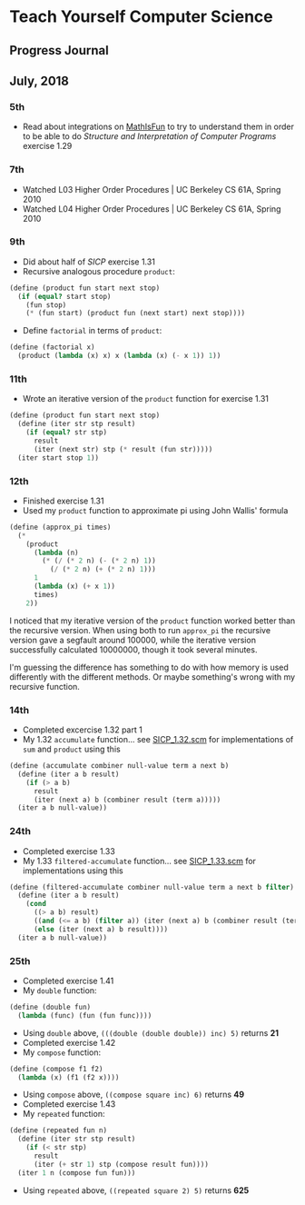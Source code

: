 # Teach Yourself Computer Science
## Progress Journal

## July, 2018

### 5th
- Read about integrations on [MathIsFun](https://www.mathsisfun.com/calculus/integration-definite.html) to try to understand them in order to be able to do _Structure and Interpretation of Computer Programs_ exercise 1.29

### 7th
- Watched L03 Higher Order Procedures | UC Berkeley CS 61A, Spring 2010
- Watched L04 Higher Order Procedures | UC Berkeley CS 61A, Spring 2010

### 9th
- Did about half of _SICP_ exercise 1.31
- Recursive analogous procedure `product`:
```scheme
(define (product fun start next stop)
  (if (equal? start stop)
    (fun stop)
    (* (fun start) (product fun (next start) next stop))))
```
- Define `factorial` in terms of `product`:
```scheme
(define (factorial x)
  (product (lambda (x) x) x (lambda (x) (- x 1)) 1))
```

### 11th
- Wrote an iterative version of the `product` function for exercise 1.31
```scheme
(define (product fun start next stop)
  (define (iter str stp result)
    (if (equal? str stp)
      result
      (iter (next str) stp (* result (fun str)))))
  (iter start stop 1))
```

### 12th
- Finished exercise 1.31
- Used my `product` function to approximate pi using John Wallis' formula
```scheme
(define (approx_pi times)
  (*
    (product
      (lambda (n)
        (* (/ (* 2 n) (- (* 2 n) 1))
          (/ (* 2 n) (+ (* 2 n) 1)))
      1
      (lambda (x) (+ x 1))
      times)
    2))
```
I noticed that my iterative version of the `product` function worked better than the recursive version. When using both to run `approx_pi` the recursive version gave a segfault around 100000, while the iterative version successfully calculated 10000000, though it took several minutes.

I'm guessing the difference has something to do with how memory is used differently with the different methods. Or maybe something's wrong with my recursive function.

### 14th
- Completed excercise 1.32 part 1
- My 1.32 `accumulate` function... see [SICP_1.32.scm](https://github.com/flintsteel7/TMCS/tree/master/Exercises/SICP_1.32.scm) for implementations of `sum` and `product` using this
```scheme
(define (accumulate combiner null-value term a next b)
  (define (iter a b result)
    (if (> a b)
      result
      (iter (next a) b (combiner result (term a)))))
  (iter a b null-value))
```

### 24th
- Completed exercise 1.33
- My 1.33 `filtered-accumulate` function... see [SICP_1.33.scm](https://github.com/flintsteel7/TMCS/tree/master/Exercises/SICP_1.33.scm) for implementations using this
```scheme
(define (filtered-accumulate combiner null-value term a next b filter)
  (define (iter a b result)
    (cond
      ((> a b) result)
      ((and (<= a b) (filter a)) (iter (next a) b (combiner result (term a))))
      (else (iter (next a) b result))))
  (iter a b null-value))
```

### 25th
- Completed exercise 1.41
- My `double` function:
```scheme
(define (double fun)
  (lambda (func) (fun (fun func))))
```
- Using `double` above, `(((double (double double)) inc) 5)` returns **21**
- Completed exercise 1.42
- My `compose` function:
```scheme
(define (compose f1 f2)
  (lambda (x) (f1 (f2 x))))
```
- Using `compose` above, `((compose square inc) 6)` returns **49**
- Completed exercise 1.43
- My `repeated` function:
```scheme
(define (repeated fun n)
  (define (iter str stp result)
    (if (< str stp)
      result
      (iter (+ str 1) stp (compose result fun))))
  (iter 1 n (compose fun fun)))
```
- Using `repeated` above, `((repeated square 2) 5)` returns **625**
